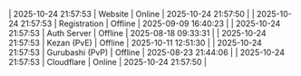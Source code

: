 | 2025-10-24 21:57:53 | Website | Online | 2025-10-24 21:57:50 |
| 2025-10-24 21:57:53 | Registration | Offline | 2025-09-09 16:40:23 |
| 2025-10-24 21:57:53 | Auth Server | Offline | 2025-08-18 09:33:31 |
| 2025-10-24 21:57:53 | Kezan (PvE) | Offline | 2025-10-11 12:51:30 |
| 2025-10-24 21:57:53 | Gurubashi (PvP) | Offline | 2025-08-23 21:44:06 |
| 2025-10-24 21:57:53 | Cloudflare | Online | 2025-10-24 21:57:50 |
